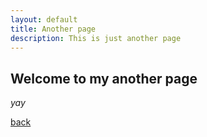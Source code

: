 ```yaml
---
layout: default
title: Another page
description: This is just another page
---
```


## Welcome to my another page

_yay_

[back](./)
